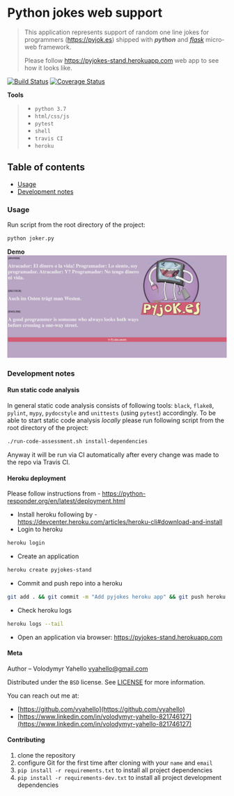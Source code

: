 # Python jokes web support
> This application represents support of random one line jokes for programmers (https://pyjok.es) shipped
> with **_python_** and [_flask_](http://flask.palletsprojects.com) micro-web framework.
>
> Please follow https://pyjokes-stand.herokuapp.com web app to see how it looks like.

[![Build Status](https://travis-ci.org/vyahello/pyjokes-stand.svg?branch=master)](https://travis-ci.org/vyahello/pyjokes-stand)
[![Coverage Status](https://coveralls.io/repos/github/vyahello/pyjokes-stand/badge.svg?branch=master)](https://coveralls.io/github/vyahello/pyjokes-stand?branch=master)

**Tools**
> - `python 3.7`
> - `html/css/js`
> - `pytest`
> - `shell`
> - `travis CI`
> - `heroku`

## Table of contents
- [Usage](#usage)
- [Development notes](#development-notes)

### Usage
Run script from the root directory of the project:
```bash
python joker.py
```

**Demo**
![Screenshot](static/img/demo.png)

### Development notes

#### Run static code analysis
In general static code analysis consists of following tools: `black`, `flake8`, `pylint`, `mypy`, `pydocstyle` and `unittests` (using `pytest`) accordingly.
To be able to start static code analysis _locally_ please run following script from the root directory of the project:
```bash
./run-code-assessment.sh install-dependencies
```
Anyway it will be run via CI automatically after every change was made to the repo via Travis CI.

#### Heroku deployment
Please follow instructions from - https://python-responder.org/en/latest/deployment.html

- Install heroku following by - https://devcenter.heroku.com/articles/heroku-cli#download-and-install
- Login to heroku
```bash
heroku login
```
- Create an application
```bash
heroku create pyjokes-stand
```
- Commit and push repo into a heroku
```bash
git add . && git commit -m "Add pyjokes heroku app" && git push heroku master
```
- Check heroku logs
```bash
heroku logs --tail
```
- Open an application via browser: https://pyjokes-stand.herokuapp.com

#### Meta
Author – Volodymyr Yahello vyahello@gmail.com

Distributed under the `BSD` license. See [LICENSE](LICENSE.md) for more information.

You can reach out me at:
* [https://github.com/vyahello](https://github.com/vyahello)
* [https://www.linkedin.com/in/volodymyr-yahello-821746127](https://www.linkedin.com/in/volodymyr-yahello-821746127)

#### Contributing
1. clone the repository
2. configure Git for the first time after cloning with your `name` and `email`
3. `pip install -r requirements.txt` to install all project dependencies
4. `pip install -r requirements-dev.txt` to install all project development dependencies
